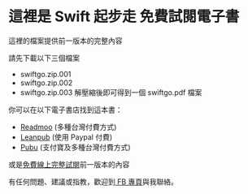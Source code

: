 # 這裡是 **Swift 起步走** 免費試閱電子書

這裡的檔案提供前一版本的完整內容

請先下載以下三個檔案
- swiftgo.zip.001
- swiftgo.zip.002
- swiftgo.zip.003
解壓縮後即可得到一個 swiftgo.pdf 檔案

你可以在以下電子書店找到這本書： 
- [Readmoo](https://bit.ly/Readmoo-SwiftGo) (多種台灣付費方式)
- [Leanpub](https://bit.ly/Leanpub-SwiftGo) (使用 Paypal 付費)
- [Pubu](https://bit.ly/Pubu-SwiftGo) (支付寶及多種台灣付費方式)

或是[免費線上完整試閱](https://bit.ly/GitBook-SwiftGo)前一版本的內容

有任何問題、建議或指教，歡迎到[ FB 專頁](https://www.facebook.com/swiftgogogo)與我聯絡。
